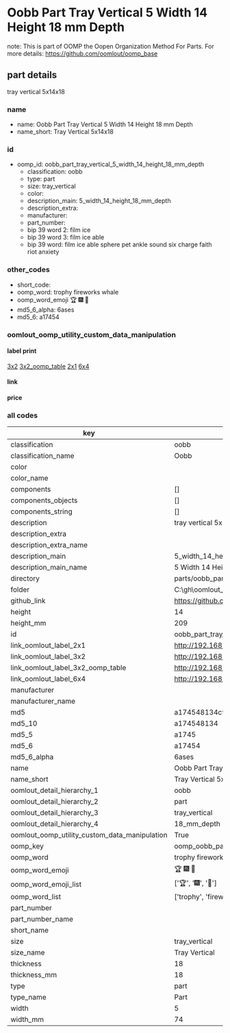 # Oobb Part Tray Vertical 5 Width 14 Height 18 mm Depth  

note: This is part of OOMP the Oopen Organization Method For Parts. For more details: https://github.com/oomlout/oomp_base

##  part details
  



tray vertical 5x14x18



### name
* name: Oobb Part Tray Vertical 5 Width 14 Height 18 mm Depth
* name_short: Tray Vertical 5x14x18 
### id
* oomp_id: oobb_part_tray_vertical_5_width_14_height_18_mm_depth
  * classification: oobb
  * type: part
  * size: tray_vertical
  * color: 
  * description_main: 5_width_14_height_18_mm_depth
  * description_extra: 
  * manufacturer: 
  * part_number: 
  * bip 39 word 2: film ice
  * bip 39 word 3: film ice able
  * bip 39 word: film ice able sphere pet ankle sound six charge faith riot anxiety

### other_codes
* short_code: 
* oomp_word: trophy fireworks whale
* oomp_word_emoji :trophy: :fireworks: :whale:
* md5_6_alpha: 6ases
* md5_6: a17454






### oomlout_oomp_utility_custom_data_manipulation
#### label print
[3x2](http://192.168.1.245:1112/?label=oomp%206ases)
[3x2_oomp_table](http://192.168.1.108:1112/?label=oomp%206ases)
[2x1](http://192.168.1.242:1112/?label=oomp%206ases)
[6x4](http://192.168.1.55:1112/?label=oomp%206ases)    

#### link

                              

#### price







### all codes 
| key | value |  
| --- | --- |  
| classification | oobb |  
| classification_name | Oobb |  
| color |  |  
| color_name |  |  
| components | [] |  
| components_objects | [] |  
| components_string | [] |  
| description | tray vertical 5x14x18 |  
| description_extra |  |  
| description_extra_name |  |  
| description_main | 5_width_14_height_18_mm_depth |  
| description_main_name | 5 Width 14 Height 18 mm Depth |  
| directory | parts/oobb_part_tray_vertical_5_width_14_height_18_mm_depth |  
| folder | C:\gh\oomlout_oobb_version_4_generated_parts\parts\oobb_part_tray_vertical_5_width_14_height_18_mm_depth |  
| github_link | https://github.com/oomlout/oomlout_oomp_part_src/tree/main/parts/oobb_part_tray_vertical_5_width_14_height_18_mm_depth |  
| height | 14 |  
| height_mm | 209 |  
| id | oobb_part_tray_vertical_5_width_14_height_18_mm_depth |  
| link_oomlout_label_2x1 | http://192.168.1.242:1112/?label=oomp%206ases |  
| link_oomlout_label_3x2 | http://192.168.1.245:1112/?label=oomp%206ases |  
| link_oomlout_label_3x2_oomp_table | http://192.168.1.108:1112/?label=oomp%206ases |  
| link_oomlout_label_6x4 | http://192.168.1.55:1112/?label=oomp%206ases |  
| manufacturer |  |  
| manufacturer_name |  |  
| md5 | a174548134c9d9f824d1bd16009c0ab2 |  
| md5_10 | a174548134 |  
| md5_5 | a1745 |  
| md5_6 | a17454 |  
| md5_6_alpha | 6ases |  
| name | Oobb Part Tray Vertical 5 Width 14 Height 18 mm Depth |  
| name_short | Tray Vertical 5x14x18  |  
| oomlout_detail_hierarchy_1 | oobb |  
| oomlout_detail_hierarchy_2 | part |  
| oomlout_detail_hierarchy_3 | tray_vertical |  
| oomlout_detail_hierarchy_4 | 18_mm_depth |  
| oomlout_oomp_utility_custom_data_manipulation | True |  
| oomp_key | oomp_oobb_part_tray_vertical_5_width_14_height_18_mm_depth |  
| oomp_word | trophy fireworks whale |  
| oomp_word_emoji | :trophy: :fireworks: :whale: |  
| oomp_word_emoji_list | [':trophy:', ':fireworks:', ':whale:'] |  
| oomp_word_list | ['trophy', 'fireworks', 'whale'] |  
| part_number |  |  
| part_number_name |  |  
| short_name |  |  
| size | tray_vertical |  
| size_name | Tray Vertical |  
| thickness | 18 |  
| thickness_mm | 18 |  
| type | part |  
| type_name | Part |  
| width | 5 |  
| width_mm | 74 |  
